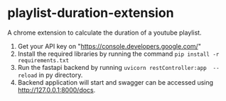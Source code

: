 # playlist-duration-extension

A chrome extension to calculate the duration of a youtube playlist.

1) Get your API key on "https://console.developers.google.com/"
2) Install the required libraries by running the command `pip install -r requirements.txt`
3) Run the fastapi backend by running `uvicorn restController:app  --reload` in py directory.
4) Backend application will start and swagger can be accessed using http://127.0.0.1:8000/docs.
